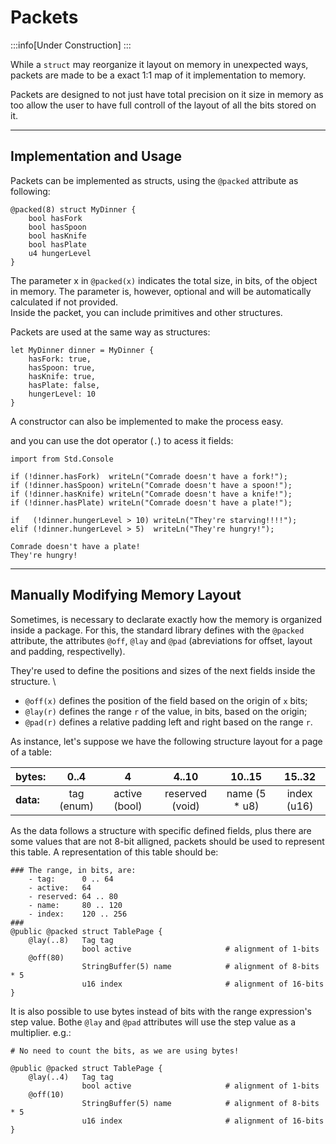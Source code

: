 # Packets
:::info[Under Construction]
:::

While a `struct` may reorganize it layout on memory in unexpected ways, packets are made to be a exact
1:1 map of it implementation to memory.

Packets are designed to not just have total precision on it size in memory as too allow the user to
have full controll of the layout of all the bits stored on it.

---
## Implementation and Usage

Packets can be implemented as structs, using the `@packed` attribute as following:
```abs
@packed(8) struct MyDinner {
    bool hasFork
    bool hasSpoon
    bool hasKnife
    bool hasPlate
    u4 hungerLevel
}
```

The parameter x in `@packed(x)` indicates the total size, in bits, of the object in memory.
The parameter is, however, optional and will be automatically calculated if not provided. \
Inside the packet, you can include primitives and other structures.

Packets are used at the same way as structures:
```abs
let MyDinner dinner = MyDinner {
    hasFork: true,
    hasSpoon: true,
    hasKnife: true,
    hasPlate: false,
    hungerLevel: 10
}
```
A constructor can also be implemented to make the
process easy.

and you can use the dot operator (`.`) to acess it fields:
```abs
import from Std.Console

if (!dinner.hasFork)  writeLn("Comrade doesn't have a fork!");
if (!dinner.hasSpoon) writeLn("Comrade doesn't have a spoon!");
if (!dinner.hasKnife) writeLn("Comrade doesn't have a knife!");
if (!dinner.hasPlate) writeLn("Comrade doesn't have a plate!");

if   (!dinner.hungerLevel > 10) writeLn("They're starving!!!!");
elif (!dinner.hungerLevel > 5)  writeLn("They're hungry!");
```

```text title="Console Output"
Comrade doesn't have a plate!
They're hungry!
```

---
## Manually Modifying Memory Layout

Sometimes, is necessary to declarate exactly how the memory is organized inside a package.
For this, the standard library defines with the `@packed` attribute, the attributes `@off`,
 `@lay` and `@pad` (abreviations for offset, layout and padding, respectivelly).

They're used to define the positions and sizes of the next fields inside the structure. \
- `@off(x)` defines the position of the field based on the origin of `x` bits;
- `@lay(r)` defines the range `r` of the value, in bits, based on the origin;
- `@pad(r)` defines a relative padding left and right based on the range `r`.

As instance, let's suppose we have the following structure layout for a page of a table:

| bytes:    | 0..4       | 4             | 4..10           | 10..15        | 15..32      |
|:----------|:----------:|:-------------:|:---------------:|:-------------:|:-----------:|
| **data:** | tag (enum) | active (bool) | reserved (void) | name (5 * u8) | index (u16) |

As the data follows a structure with specific defined fields, plus there are some
values that are not 8-bit alligned, packets should be used to represent this table.
A representation of this table should be:
```abs
### The range, in bits, are:
    - tag:      0 .. 64
    - active:   64
    - reserved: 64 .. 80
    - name:     80 .. 120
    - index:    120 .. 256
###
@public @packed struct TablePage {
    @lay(..8)   Tag tag
                bool active                     # alignment of 1-bits
    @off(80)
                StringBuffer(5) name            # alignment of 8-bits * 5
                u16 index                       # alignment of 16-bits
}
```

It is also possible to use bytes instead of bits with the range expression's step value.
Bothe `@lay` and `@pad` attributes will use the step value as a multiplier.
e.g.:

```abs
# No need to count the bits, as we are using bytes!

@public @packed struct TablePage {
    @lay(..4)   Tag tag
                bool active                     # alignment of 1-bits
    @off(10)
                StringBuffer(5) name            # alignment of 8-bits * 5
                u16 index                       # alignment of 16-bits
}
```
